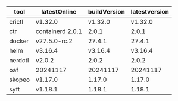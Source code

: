 | tool | latestOnline | buildVersion | latestversion |
|------|--------------|--------------|---------------|
| crictl | v1.32.0 | v1.32.0 | v1.32.0 |
| ctr | containerd 2.0.1 | 2.0.1 | 2.0.1 |
| docker | v27.5.0-rc.2 | 27.4.1 | 27.4.1 |
| helm | v3.16.4 | v3.16.4 | v3.16.4 |
| nerdctl | v2.0.2 | 2.0.2 | 2.0.2 |
| oaf | 20241117 | 20241117 | 20241117 |
| skopeo | v1.17.0 | 1.17.0 | 1.17.0 |
| syft | v1.18.1 | 1.18.1 | 1.18.1 |

